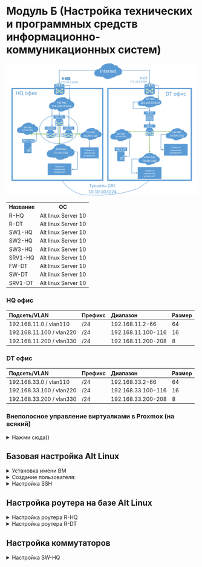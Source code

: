 # Модуль Б (Настройка технических и программных средств информационно-коммуникационных систем)

![Карта сети](img/netmap.png)

<table>
    <tr>
        <th>Название</th>
        <th>ОС</th>
    </tr>
    <tr>
        <td>R-HQ</td>
        <td>Alt linux Server 10</td>
    </tr>
    <tr>
        <td>R-DT</td>
        <td>Alt linux Server 10</td>
    </tr>
    <tr>
        <td>SW1-HQ</td>
        <td>Alt linux Server 10</td>
    </tr>
    <tr>
        <td>SW2-HQ</td>
        <td>Alt linux Server 10</td>
    </tr>
    <tr>
        <td>SW3-HQ</td>
        <td>Alt linux Server 10</td>
    </tr>
    <tr>
        <td>SRV1-HQ</td>
        <td>Alt linux Server 10</td>
    </tr>
    <tr>
        <td>FW-DT</td>
        <td>Alt linux Server 10</td>
    </tr>
    <tr>
        <td>SW-DT</td>
        <td>Alt linux Server 10</td>
    </tr>
    <tr>
        <td>SRV1-DT</td>
        <td>Alt linux Server 10</td>
    </tr>
</table>

### HQ офис

| Подсеть/VLAN | Префикс | Диапазон | Размер |
|:-|:-|:-|:-|
| 192.168.11.0 / vlan110 |/24 | 192.168.11.2-66 | 64 |
| 192.168.11.100 / vlan220 | /24 | 192.168.11.100-116 | 16 |
| 192.168.11.200 / vlan330 | /24 | 192.168.11.200-208 | 8 |

### DT офис

| Подсеть/VLAN | Префикс | Диапазон | Размер |
|:-|:-|:-|:-|
| 192.168.33.0 / vlan110 |/24 | 192.168.33.2-66 | 64 |
| 192.168.33.100 / vlan220 | /24 | 192.168.33.100-116 | 16 |
| 192.168.33.200 / vlan330 | /24 | 192.168.33.200-208 | 8 |

### Внеполосное управление виртуалками в Proxmox (на всякий)

<details>
  <summary>Нажми сюда))</summary>
  
Добавление serial порта в Гипервизоре:
```
qm set <VM ID> -serial0 socket
```
Хост `/etc/init/ttyS0.conf`:
```
# ttyS0 - getty
start on stopped rc RUNLEVEL=[12345]
stop on runlevel [!12345]
respawn
exec /sbin/getty -L 115200 ttyS0 vt102
```
Конфигурация `grub` `/etc/default/grub`:
```
GRUB_CMDLINE_LINUX ='console=tty0 console=ttyS0,115200'
```
Update:
```
update-grub
```
Включение serial порта:
```
systemctl enable serial-getty@ttyS0.service
```
Перезагружаемся и заходим через `xterm.js`. Теперь доступны скроллинг, вставка, копирование и произвольный размер окна.

</details>

## Базовая настройка Alt Linux


<details>
  <summary>Установка имени ВМ</summary>

### Установка имени ВМ

(через рут)
```
hostnamectl set-hostname имя_пк
```

После этого выходим из системы или перезагружаемся.

Для проверки корректности установки имени ПК выполнить команду:
```bash
hostnamectl
# или
hostname
# или
cat /etc/hostname
```
</details>

<details>
<summary>Создание пользователя:</summary>

### Создание пользователя:

```bash
useradd -m -G wheel -s /bin/bash sshuser
```

Установка пароля:

```
passwd sshuser
P@ssw0rd
P@ssw0rd
```

Изменить права доступа к файлу `/etc/sudoers`:
```bash
chmod 600 /etc/sudoers
```
затем открыть файл в текстовом редакторе (vim, mcedit или nano) и раскомментировать строку: `WHEEL_USERS ALL=(ALL:ALL) NOPASSWD: ALL` для запуска утилиты sudo без дополнительной аутентификации. 

или выполнить команду:
```bash
echo "sshuser ALL=(ALL) NOPASSWD: ALL" >> /etc/sudoers
```
</details>


<details>
  <summary>Настройка SSH</summary>

### Настройка SSH

### Установка SSH сервера

```bash
apt-get install openssh-server -y

systemctl enable --now sshd
```

На сервере, к которому подключаемся
```bash
cd /home/sshuser
mkdir -p .ssh/
chmod 700 .ssh/
touch .ssh/authorized_keys
chmod 600 .ssh/authorized_keys
chown sshuser:sshuser .ssh/authorized_keys
```

Клиентская машина, с которой подключаемся
```bash
ssh-keygen -t rsa -b 2048 -f srv_ssh_key
mkdir ~/.ssh
mv srv_ssh_key* .ssh/
```

Конфиг для автоматического подключения (пример, т.к. айпи серверов могут отличаться) `.ssh/config`:
```
Host srv-hq
        HostName 192.168.11.100
        User sshuser
        IdentityFile .ssh/srv_ssh_key
        Port 22
Host srv-br
        HostName 192.168.33.100
        User sshuser
        IdentityFile .ssh/srv_ssh_key
        Port 22
```

```bash
chmod 600 .ssh/config
```
Копирование ключа на удаленный сервер:
```bash
ssh-copy-id -i .ssh/srv_ssh_key.pub sshuser@192.168.11.100
```
```bash
ssh-copy-id -i .ssh/srv_ssh_key.pub sshuser@192.168.33.100
```

На сервере `/etc/ssh/sshd_config`:
```
AllowUsers sshuser
PermitRootLogin no
PubkeyAuthentication yes
PasswordAuthentication no
AuthorizedKeysFile .ssh/authorized_keys
Port 22
```
перезапускаем службу:
```bash
systemctl restart sshd
```
Подключение:
```
ssh srv-hq
```
</details>


## Настройка роутера на базе Alt Linux

<details>
  <summary>Настройка роутера R-HQ</summary>

### Настройка роутера R-HQ

#### Конфигурация VM
Нужно дать ВМ 2 сетевых адаптера:

1) Для внешней сети (enp0s3)
2) Для внутр. сети (enp0s8)

<b>Внимание: название сетевых адаптеров в вашем случае может отличаться!!</b>

Первым делом нужно настроить IP адрес от провайдера, в нашем случае, это `172.16.5.15` в сети `172.16.5.0/28`, где 16 доступных адресов для адресации. Таким образом, нам нужен старший адрес, которым является `15`.

```
vim /etc/net/ifaces/enp0s3/options
```
```
TYPE=eth
DISABLED=no
NM_CONTROLLED=no
BOOTPROTO=static
CONFIG_IPV4=YES
```
```bash
echo "172.16.5.15/28" > /etc/net/ifaces/enp0s3/ipv4address
```
```bash
echo "default via 172.16.5.1" > /etc/net/ifaces/enp0s3/ipv4route
```


#### Конфигурация DHCP-сервера
Установка DHCP-сервера
```bash
su-
apt-get update
apt-get install dhcp-server -y
```
#### 1) На втором сетевом адаптере (enp0s8) настроить ip адрес:
В директории `/etc/net/ifaces/enp0s8` (если нет, то создать командой: `mkdir /etc/net/ifaces/enp0s8`)

Затем в директории создать файл с кофнигурацией ip адреса: `ipv4address`:
```bash
echo "192.168.11.1/24" > /etc/net/ifaces/enp0s8/ipv4address
```

Создаем файл `options` с содержимым:
```
TYPE=eth
DISABLED=no
NM_CONTROLLED=no
BOOTPROTO=static
CONFIG_IPV4=YES
```

Перезапускаем сетевую службу:
```
systemctl restart network
```

#### 2) настраиваем DHCP-сервер
В файле `/etc/dhcp/dhcpd.conf`
```
ddns-update-style none;

subnet 192.168.11.0 netmask 255.255.255.0 { #сеть и маска подсети
        option routers                  192.168.11.1; #адрес маршрутизатора
        option subnet-mask              255.255.255.0; #маска подсети

        option domain-name              "au.team"; #домен
        option domain-name-servers      8.8.8.8; #DNS-сервера для клиентов

        range dynamic-bootp 192.168.11.2 192.168.11.254; #диапазон DHCP-подсети

        #стандартное и максимальное время аренды (в секундах)
        #6 часов
        default-lease-time 21600;
        #12 часов
        max-lease-time 43200;
}
```

В файле `/etc/sysconfig/dhcpd` указать сетевой адаптер, на котором идет раздача ip адресов (enp0s8)
```
# The following variables are recognized:

DHCPDARGS=enp0s8

# Default value if chroot mode disabled.
#CHROOT="-j / -lf /var/lib/dhcp/dhcpd/state/dhcpd.leases"
```

Запускаем службу dhcp-сервера (из под рута):
```
systemctl enable dhcpd --now
```

Проверям работу:
```
systemctl status dhcpd
```

#### 3) Настройка маршрутизации между двумя сетевыми картами

#### Включаем IP Forwarding
В файле `/etc/net/sysctl.conf` ставим значение строки `net.ipv4.ip_forward` в 1
```
net.ipv4.ip_forward = 1
```

Применяем настройки вручную:
```
sysctl -p /etc/net/sysctl.conf
```

или перезапускаем машину, проверяем IP Forwarding командой
```
sysctl net.ipv4.ip_forward
```
Правильным значением вывода этой команды должно быть:
```
net.ipv4.ip_forward = 1
```

#### Настраиваем NAT (маскарадинг)
Разрешаем трафик из локальной сети через интерфейс с интернетом:
```
iptables -t nat -A POSTROUTING -o enp0s3 -j MASQUERADE
iptables -A FORWARD -i enp0s8 -o enp0s3 -j ACCEPT
iptables -A FORWARD -i enp0s3 -o enp0s8 -m state --state RELATED,ESTABLISHED -j ACCEPT
```

Сохранение конфигурации
```
iptables-save >> /etc/sysconfig/iptables
```

Запускаем службу iptables:
```
systemctl enable iptables.service --now
```
и проверяем службу iptables командой: `systemctl status iptables.service`

#### Перезапуск виртуальной машины роутера:
```
reboot
```

</details>


<details>
  <summary>Настройка роутера R-DT</summary>

### Настройка роутера R-DT

Настройка аналогична настройке роутера R-HQ за исключением конфигурации входящей и выходящей сетей. 

<b>Внимание: название сетевых адаптеров в вашем случае может отличаться!!</b>

Первым делом нужно настроить IP адрес от провайдера, в нашем случае, это `172.16.4.15` в сети `172.16.4.0/28`, где 16 доступных адресов для адресации. Таким образом, нам нужен старший адрес, которым является `15`.

```
vim /etc/net/ifaces/enp0s3/options
```
```
TYPE=eth
DISABLED=no
NM_CONTROLLED=no
BOOTPROTO=static
CONFIG_IPV4=YES
```
```bash
echo "172.16.4.15/28" > /etc/net/ifaces/enp0s3/ipv4address
```
```bash
echo "default via 172.16.4.1" > /etc/net/ifaces/enp0s3/ipv4route
```

```bash
echo "192.168.33.1/24" > /etc/net/ifaces/enp0s8/ipv4address
```

В файле `/etc/dhcp/dhcpd.conf`
```
ddns-update-style none;

subnet 192.168.33.0 netmask 255.255.255.0 { #сеть и маска подсети
        option routers                  192.168.33.1; #адрес маршрутизатора
        option subnet-mask              255.255.255.0; #маска подсети

        option domain-name              "au.team"; #домен
        option domain-name-servers      8.8.8.8; #DNS-сервера для клиентов

        range dynamic-bootp 192.168.33.2 192.168.33.254; #диапазон DHCP-подсети

        #стандартное и максимальное время аренды (в секундах)
        #6 часов
        default-lease-time 21600;
        #12 часов
        max-lease-time 43200;
}
```

</details>



## Настройка коммутаторов

<details>
  <summary>Настройка SW-HQ</summary>

### Настройка SW-HQ

1) В качестве коммутаторов используются: SW1-HQ, SW2-HQ, SW3-HQ, SW-DT
2) Для каждого офиса устройства должны находиться в соответствующих VLAN:
	- Клиенты - vlan110,
	- Сервера – в vlan220,
	- Администраторы – в vlan330.

3) Создайте management интерфейсы на коммутаторах

#### Конфигурация

актуально для SW1-HQ, SW2-HQ и SW3-HQ

<b>P.s. Внимание! в интерфейсах ens... не должно быть прочих файлов, кроме options, иначе порты не привяжутся</b>

P.s. Название сетевых адаптеров в зависимости от используемого гипервизора может отличаться!

Временное назначение ip-адреса (смотрящего в сторону r-hq):
```
ip link add link ens18 name ens18.330 type vlan id 330
ip link set dev ens18.330 up
ip addr add 192.168.11.200 dev ens18.330
ip route add 0.0.0.0/0 via 192.168.11.1
echo nameserver 8.8.8.8 > /etc/resolv.conf
```

Обновление пакетов и установка `openvswitch`:
```bash
apt-get update && apt-get install -y openvswitch
```

Включение `ovs` в автозагрузку:
```
systemctl enable --now openvswitch
```

проверка службы `ovs`:
```
systemctl status openvswitch
```

1. ens18 - R-HQ
2. ens19 - _ - vlan220
3. ens20 - srv-hq - vlan110 
4. ens21 - __ - vlan220

Создаем каталоги для ens19,ens20,ens21:
```
mkdir /etc/net/ifaces/ens{19,20,21}
```

Для моста:
```
mkdir /etc/net/ifaces/ovs0
```
Management интерфейс:
```
mkdir /etc/net/ifaces/mgmt
```
Не удалять настройки интерфейсов openvswitch:
```
sed -i "s/OVS_REMOVE=yes/OVS_REMOVE=no/g" /etc/net/ifaces/default/options
```
Конфигурируем мост `ovs0`:
```
TYPE=ovsbr
HOST='ens18 ens19 ens20 ens21'
```
>- TYPE - тип интерфейса, bridge;
>- HOST - добавляемые интерфейсы в bridge.

Конфигурация `mgmt`:
`/etc/net/ifaces/mgmt/options`
```
TYPE=ovsport
BOOTPROTO=static
CONFIG_IPV4=yes
BRIDGE=ovs0
VID=330
```
> TYPE - тип интерфейса (internal);  
> BOOTPROTO - статически;  
> CONFIG_IPV4 - использовать ipv4;  
> BRIDGE - определяет к какому мосту необходимо добавить данный интерфейс;  
> VID - определяет принадлежность интерфейса к VLAN.  

Поднимаем сетевые интерфейсы:
```
echo -e "TYPE=ovsport\nCONFIG_IPV4=no\nONBOOT=yes\nBRIDGE=ovsbr0" | sudo tee /etc/net/ifaces/ens18/options
```

```
cp /etc/net/ifaces/ens18/options /etc/net/ifaces/ens19/options
cp /etc/net/ifaces/ens18/options /etc/net/ifaces/ens20/options
cp /etc/net/ifaces/ens18/options /etc/net/ifaces/ens21/options
```

Назначаем Ip, default gateway на mgmt:
```
echo 192.168.11.201/24 > /etc/net/ifaces/mgmt/ipv4address
```
```
echo default via 10.0.10.200 > /etc/net/ifaces/mgmt/ipv4route
```
Перезапуск network:
```
systemctl restart network
```
Проверка:
```
ip -c --br a
ovs-vsctl show
```

ens18 - R-HQ делаем trunk и пропускаем VLANs:
```
ovs-vsctl set port ens18 trunk=110,220,330
```
ens19 - tag=220
```
ovs-vsctl set port ens19 tag=220
```
ens20 - tag=110:
```
ovs-vsctl set port ens20 tag=110
```
ens21 - tag=220
```
ovs-vsctl set port ens21 tag=220
```
Включаем инкапсулирование пакетов по 802.1q:
```
modprobe 8021q
```
Проверка:
```bash
lsmod | grep 8021q
```
Результат:
```
8021q           40960   0
garp            16384   1   8021q
mrp             20480   1   8021q
```

</details>